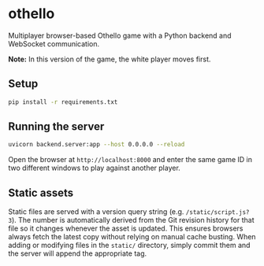 # othello

Multiplayer browser-based Othello game with a Python backend and WebSocket communication.

**Note:** In this version of the game, the white player moves first.

## Setup

```bash
pip install -r requirements.txt
```

## Running the server

```bash
uvicorn backend.server:app --host 0.0.0.0 --reload
```

Open the browser at `http://localhost:8000` and enter the same game ID in two different windows to play against another player.

## Static assets

Static files are served with a version query string (e.g. `/static/script.js?3`).
The number is automatically derived from the Git revision history for that file
so it changes whenever the asset is updated. This ensures browsers always fetch
the latest copy without relying on manual cache busting. When adding or
modifying files in the `static/` directory, simply commit them and the server
will append the appropriate tag.
